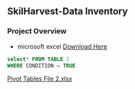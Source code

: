 ## SkilHarvest-Data Inventory


### Project Overview

- microsoft excel [Download Here](https://www.microsoft.com)

``` sql
select* FROM TABLE 1
WHERE CONDITION = TRUE
```



[Pivot Tables File 2.xlsx](https://github.com/user-attachments/files/17274137/Pivot.Tables.File.2.xlsx)


